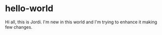 # hello-world

Hi all,
this is Jordi. 
I'm new in this world and I'm trying to enhance it making few changes.
